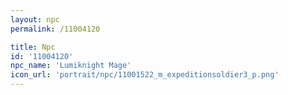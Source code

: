 ```yaml
---
layout: npc
permalink: /11004120

title: Npc
id: '11004120'
npc_name: 'Lumiknight Mage'
icon_url: 'portrait/npc/11001522_m_expeditionsoldier3_p.png'
---
```

